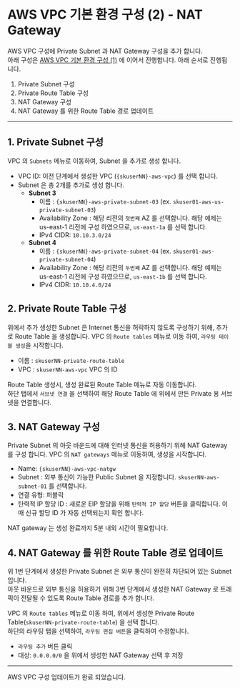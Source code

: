 # AWS VPC 기본 환경 구성 (2) - NAT Gateway

AWS VPC 구성에 Private Subnet 과 NAT Gateway 구성을 추가 합니다.  
아래 구성은 [AWS VPC 기본 환경 구성 (1)](../01-01-AWS-VPC/README.md) 에 이어서 진행합니다. 
아래 순서로 진행됩니다.

1. Private Subnet 구성
2. Private Route Table 구성
3. NAT Gateway 구성
4. NAT Gateway 를 위한 Route Table 경로 업데이트


---
## 1. Private Subnet 구성
VPC 의 `Subnets` 메뉴로 이동하여, Subnet 을 추가로 생성 합니다.

- VPC ID: 이전 단계에서 생성한 VPC (`{skuserNN}-aws-vpc`) 를 선택 합니다.
- Subnet 은 총 2개를 추가로 생성 합니다.
    * **Subnet 3**
      * 이름 : `{skuserNN}-aws-private-subnet-03` (ex. `skuser01-aws-us-private-subnet-03`)
      * Availability Zone : 해당 리전의 `첫번째` AZ 를 선택합니다. 해당 예제는 us-east-1 리전에 구성 하였으므로, `us-east-1a` 를 선택 합니다.
      * IPv4 CIDR: `10.10.3.0/24`
    * **Subnet 4**
      * 이름 : `{skuserNN}-aws-private-subnet-04` (ex. `skuser01-aws-private-subnet-04`)
      * Availability Zone : 해당 리전의 `두번째` AZ 를 선택합니다. 해당 예제는 us-east-1 리전에 구성 하였으므로, `us-east-1b` 를 선택 합니다.
      * IPv4 CIDR: `10.10.4.0/24`

## 2. Private Route Table 구성
위에서 추가 생성한 Subnet 은 Internet 통신을 허락하지 않도록 구성하기 위해, 추가로 Route Table 을 생성합니다. 
VPC 의 `Route tables` 메뉴로 이동 하여, `라우팅 테이블 생성`을 시작합니다.  

- 이름 : `skuserNN-private-route-table`
- VPC : `skuserNN-aws-vpc` VPC 의 ID 

Route Table 생성시, 생성 완료된 Route Table 메뉴로 자동 이동합니다.  
하단 탭에서 `서브넷 연결` 을 선택하여 해당 Route Table 에 위에서 만든 Private 용 서브넷을 연결합니다.  


## 3. NAT Gateway 구성
Private Subnet 의 아웃 바운드에 대해 인터넷 통신을 허용하기 위해 NAT Gateway 를 구성 합니다.
VPC 의 `NAT gateways` 메뉴로 이동하여, 생성을 시작합니다.

- Name: `{skuserNN}-aws-vpc-natgw`
- Subnet : 외부 통신이 가능한 Public Subnet 을 지정합니다. `skuserNN-aws-subnet-01` 를 선택합니다.
- 연결 유형: 퍼블릭
- 탄력적 IP 할당 ID : 새로운 EIP 할당을 위해 `탄력적 IP 할당` 버튼을 클릭합니다. 이때 신규 할당 ID 가 자동 선택되는지 확인 합니다. 

NAT gateway 는 생성 완료까지 5분 내외 시간이 필요합니다.


## 4. NAT Gateway 를 위한 Route Table 경로 업데이트
위 1번 단계에서 생성한 Private Subnet 은 외부 통신이 완전히 차단되어 있는 Subnet 입니다.  
아웃 바운드로 외부 통신을 허용하기 위해 3번 단계에서 생성한 NAT Gateway 로 트래픽이 전달될 수 있도록 Route Table  경로를 추가 합니다.  

VPC 의 `Route tables` 메뉴로 이동 하여, 위에서 생성한 Private Route Table(`skuserNN-private-route-table`) 을 선택 합니다.  
하단의 라우팅 탭을 선택하여, `라우팅 편집 버튼`을 클릭하여 수정합니다.  

- `라우팅 추가` 버튼 클릭  
- 대상: `0.0.0.0/0` 을 위에서 생성한 NAT Gateway 선택 후 저장   

---

AWS VPC 구성 업데이트가 완료 되었습니다.
